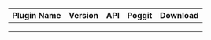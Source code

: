 | Plugin Name | Version | API | Poggit | Download |
|-------------|---------|-----|--------|----------|
|             |         |     |        |          |
|             |         |     |        |          |
|             |         |     |        |          |
